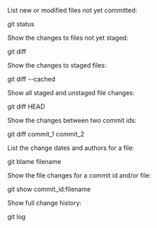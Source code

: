 List new or modified files not yet committed:

git status

Show the changes to files not yet staged:

git diff

Show the changes to staged files:

git diff --cached

Show all staged and unstaged file changes:

git diff HEAD

Show the changes between two commit ids:

git diff commit_1 commit_2

List the change dates and authors for a file:

git blame filename

Show the file changes for a commit id and/or file:

git show commit_id:filename

Show full change history:

git log
